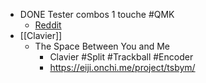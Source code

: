 - DONE Tester combos 1 touche #QMK
	- [Reddit](https://www.reddit.com/r/ErgoMechKeyboards/comments/11bppqh/what_are_your_thoughts_on_the_miryoku_layout/)
- [[Clavier]]
	- The Space Between You and Me
		- Clavier #Split #Trackball #Encoder
		- https://eiji.onchi.me/project/tsbym/